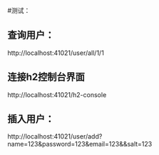 #测试：
## 查询用户：
http://localhost:41021/user/all/1/1

## 连接h2控制台界面
http://localhost:41021/h2-console

## 插入用户：
http://localhost:41021/user/add?name=123&password=123&email=123&&salt=123
